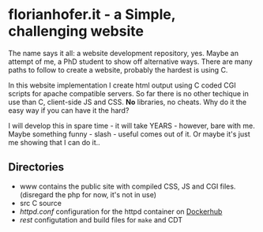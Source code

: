 # florianhofer.it - a Simple, challenging website

The name says it all: a website development repository, yes. Maybe an attempt of me, a PhD student to show off alternative ways. There are many paths to follow to create a website, probably the hardest is using C. 

In this website implementation I create html output using C coded CGI scripts for apache compatible servers. So far there is no other techique in use than C, client-side JS and CSS. **No** libraries, no cheats. Why do it the easy way if you can have it the hard?

I will develop this in spare time - it will take YEARS - however, bare with me. Maybe something funny - slash - useful comes out of it. Or maybe it's just me showing that I can do it..

## Directories

- www contains the public site with compiled CSS, JS and CGI files. (disregard the php for now, it's not in use)
- src C source 
- *httpd.conf*  configuration for the httpd container on [Dockerhub](hub.docker.com)
- *rest*  configutation and build files for `make` and CDT

